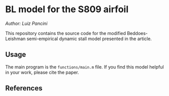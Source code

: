 # BL model for the S809 airfoil

*Author: Luiz Pancini*

This repository contains the source code for the modified Beddoes-Leishman semi-empirical dynamic stall model presented in the article.

## Usage

The main program is the `functions/main.m` file. If you find this model helpful in your work, please cite the paper.

## References


